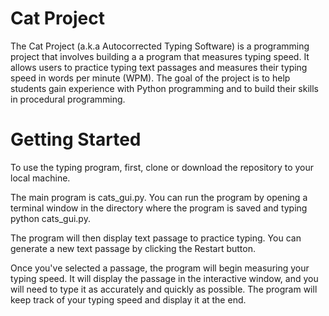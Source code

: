 # Cat Project

The Cat Project (a.k.a Autocorrected Typing Software) is a programming project that involves building a a program that measures typing speed. It allows users to practice typing text passages and measures their typing speed in words per minute (WPM). The goal of the project is to help students gain experience with Python programming and to build their skills in procedural programming.

# Getting Started

To use the typing program, first, clone or download the repository to your local machine.

The main program is cats_gui.py. You can run the program by opening a terminal window in the directory where the program is saved and typing python cats_gui.py.

The program will then display text passage to practice typing. You can generate a new text passage by clicking the Restart button.

Once you've selected a passage, the program will begin measuring your typing speed. It will display the passage in the interactive window, and you will need to type it as accurately and quickly as possible. The program will keep track of your typing speed and display it at the end.

